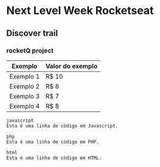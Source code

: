 # Next Level Week Rocketseat
## Discover trail

### rocketQ project

Exemplo   | Valor do exemplo
--------- | ------
Exemplo 1 | R$ 10
Exemplo 2 | R$ 8
Exemplo 3 | R$ 7
Exemplo 4 | R$ 8

```
javascript
Esta é uma linha de código em Javascript.
```

```
php
Esta é uma linha de código em PHP.
```

```
html
Esta é uma linha de código em HTML.
```
